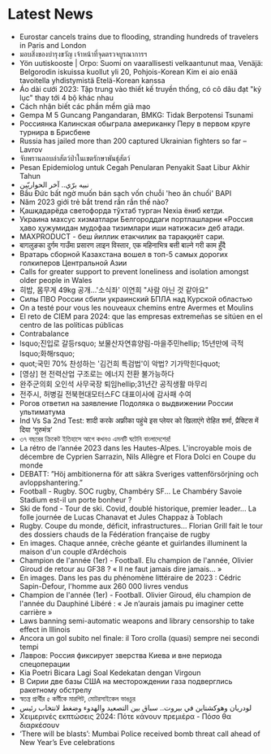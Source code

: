 # Latest News
-  Eurostar cancels trains due to flooding, stranding hundreds of travelers in Paris and London
-  มอบสิ่งของบำรุงขวัญ เจ้าหน้าที่จุดตรวจบูรณาการฯ
-  Yön uutiskooste | Orpo: Suomi on vaarallisesti velkaantunut maa, Venäjä: Belgorodin iskuissa kuollut yli 20, Pohjois-Korean Kim ei aio enää tavoitella yhdistymistä Etelä-Korean kanssa
-  Áo dài cưới 2023: Tập trung vào thiết kế truyền thống, có cô dâu đạt "kỷ lục" thay tới 4 bộ khác nhau
-  Cách nhận biết các phần mềm giả mạo
-  Gempa M 5 Guncang Pangandaran, BMKG: Tidak Berpotensi Tsunami
-  Россиянка Калинская обыграла американку Перу в первом круге турнира в Брисбене
-  Russia has jailed more than 200 captured Ukrainian fighters so far – Lavrov
-  จับพรานลอบล่าสัตว์ป่าในเขตรักษาพันธุ์สัตว์
-  Pesan Epidemiolog untuk Cegah Penularan Penyakit Saat Libur Akhir Tahun
-  نبيه برّي.. آخر الحواريّين
-  Bầu Đức bất ngờ muốn bán sạch vốn chuỗi 'heo ăn chuối' BAPI
-  Năm 2023 giới trẻ bắt trend rần rần thế nào?
-  Қашқадарёда светофорда тўхтаб турган Nexia ёниб кетди.
-  Украина махсус хизматлари Белгороддаги портлашларни «Россия ҳаво ҳужумидан мудофаа тизимлари иши натижаси» деб атади.
-  MAXPRODUCT - беш йиллик етакчилик ва тараққиёт сари.
-  बागलुङका दुर्गम गाउँमा प्रसारण लाइन विस्तार, एक महिनाभित्र बत्ती बाल्ने गरी काम हुँदै
-  Вратарь сборной Казахстана вошел в топ-5 самых дорогих голкиперов Центральной Азии
-  Calls for greater support to prevent loneliness and isolation amongst older people in Wales
-  히밥, 몸무게 49kg 공개…'소식좌' 이연희 "사람 아닌 것 같아요"
-  Силы ПВО России сбили украинский БПЛА над Курской областью
-  On a testé pour vous les nouveaux chemins entre Avermes et Moulins
-  El reto de CIEM para 2024: que las empresas extremeñas se sitúen en el centro de las políticas públicas
-  Contrabalance
-  lsquo;진입로 갈등rsquo; 보물산자연휴양림-마을주민hellip; 15년만에 극적 lsquo;화해rsquo;
-  quot;국민 70% 찬성하는 '김건희 특검법'이 악법? 기가막힌다quot;
-  [영상] 현 전력산업 구조로는 에너지 전환 불가능하다
-  완주군의회 오인석 사무국장 퇴임hellip;31년간 공직생활 마무리
-  전주시, 허병길 전북현대모터스FC 대표이사에 감사패 수여
-  Рогов ответил на заявление Подоляка о выдвижении России ультиматума
-  Ind Vs Sa 2nd Test: शादी करके अफ्रीका पहुंचे इस प्लेयर को खिलाएंगे रोहित शर्मा, प्रैक्टिस में दिया ‘गुरुमंत्र’
-  ৩৭ বছরের ক্রিকেট ইতিহাসে আগে কখনও এমনটি ঘটেনি বাংলাদেশের!
-  La rétro de l’année 2023 dans les Hautes-Alpes. L'incroyable mois de décembre de Cyprien Sarrazin, Nils Allègre et Flora Dolci en Coupe du monde
-  DEBATT: ”Höj ambitionerna för att säkra Sveriges vattenförsörjning och avloppshantering.”
-  Football - Rugby. SOC rugby, Chambéry SF... Le Chambéry Savoie Stadium est-il un porte bonheur ?
-  Ski de fond - Tour de ski. Covid, doublé historique, premier leader... La folle journée de Lucas Chanavat et Jules Chappaz à Toblach
-  Rugby. Coupe du monde, déficit, infrastructures... Florian Grill fait le tour des dossiers chauds de la Fédération française de rugby
-  En images. Chaque année, crèche géante et guirlandes illuminent la maison d'un couple d’Ardéchois
-  Champion de l'année (1er) - Football. Elu champion de l'année, Olivier Giroud de retour au GF38 ? « Il ne faut jamais dire jamais… »
-  En images. Dans les pas du phénomène littéraire de 2023 : Cédric Sapin-Defour, l'homme aux 260 000 livres vendus
-  Champion de l'année (1er) - Football. Olivier Giroud, élu champion de l'année du Dauphiné Libéré : « Je n’aurais jamais pu imaginer cette carrière »
-  Laws banning semi-automatic weapons and library censorship to take effect in Illinois
-  Ancora un gol subito nel finale: il Toro crolla (quasi) sempre nei secondi tempi
-  Лавров: Россия фиксирует зверства Киева и вне периода спецоперации
-  Kia Poetri Bicara Lagi Soal Kedekatan dengan Virgoun
-  В Сирии две базы США на месторождении газа подверглись ракетному обстрелу
-  স্বতন্ত্র প্রার্থীর ৫ কর্মীকে মারপিট, মোটরসাইকেল ভাঙচুর
-  لودريان وهوكشتاين في بيروت.. سباق بين التصعيد والهدوء وضغط لانتخاب رئيس
-  Χειμερινές εκπτώσεις 2024: Πότε κάνουν πρεμιέρα - Πόσο θα διαρκέσουν
-  ‘There will be blasts’: Mumbai Police received bomb threat call ahead of New Year’s Eve celebrations
